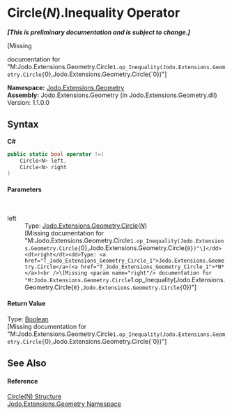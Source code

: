 # Circle(*N*).Inequality Operator 
 _**\[This is preliminary documentation and is subject to change.\]**_

\[Missing <summary> documentation for "M:Jodo.Extensions.Geometry.Circle`1.op_Inequality(Jodo.Extensions.Geometry.Circle{`0},Jodo.Extensions.Geometry.Circle{`0})"\]

**Namespace:**&nbsp;<a href="N_Jodo_Extensions_Geometry">Jodo.Extensions.Geometry</a><br />**Assembly:**&nbsp;Jodo.Extensions.Geometry (in Jodo.Extensions.Geometry.dll) Version: 1.1.0.0

## Syntax

**C#**<br />
``` C#
public static bool operator !=(
	Circle<N> left,
	Circle<N> right
)
```


#### Parameters
&nbsp;<dl><dt>left</dt><dd>Type: <a href="T_Jodo_Extensions_Geometry_Circle_1">Jodo.Extensions.Geometry.Circle</a>(<a href="T_Jodo_Extensions_Geometry_Circle_1">*N*</a>)<br />\[Missing <param name="left"/> documentation for "M:Jodo.Extensions.Geometry.Circle`1.op_Inequality(Jodo.Extensions.Geometry.Circle{`0},Jodo.Extensions.Geometry.Circle{`0})"\]</dd><dt>right</dt><dd>Type: <a href="T_Jodo_Extensions_Geometry_Circle_1">Jodo.Extensions.Geometry.Circle</a>(<a href="T_Jodo_Extensions_Geometry_Circle_1">*N*</a>)<br />\[Missing <param name="right"/> documentation for "M:Jodo.Extensions.Geometry.Circle`1.op_Inequality(Jodo.Extensions.Geometry.Circle{`0},Jodo.Extensions.Geometry.Circle{`0})"\]</dd></dl>

#### Return Value
Type: <a href="https://docs.microsoft.com/dotnet/api/system.boolean" target="_blank" rel="noopener noreferrer">Boolean</a><br />\[Missing <returns> documentation for "M:Jodo.Extensions.Geometry.Circle`1.op_Inequality(Jodo.Extensions.Geometry.Circle{`0},Jodo.Extensions.Geometry.Circle{`0})"\]

## See Also


#### Reference
<a href="T_Jodo_Extensions_Geometry_Circle_1">Circle(N) Structure</a><br /><a href="N_Jodo_Extensions_Geometry">Jodo.Extensions.Geometry Namespace</a><br />